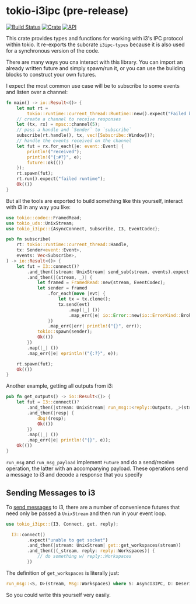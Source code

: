 # tokio-i3ipc (pre-release)

[![Build Status](https://travis-ci.com/leshow/tokio-i3ipc.svg?branch=master)](https://travis-ci.com/leshow/tokio-i3ipc)
[![Crate](https://img.shields.io/crates/v/tokio-i3ipc.svg)](https://crates.io/crates/tokio-i3ipc)
[![API](https://docs.rs/tokio-i3ipc/badge.svg)](https://docs.rs/tokio-i3ipc)

This crate provides types and functions for working with i3's IPC protocol within tokio. It re-exports the subcrate `i3ipc-types` because it is also used for a synchronous version of the code.

There are many ways you cna interact with this library. You can import an already written future and simply spawn/run it, or you can use the building blocks to construct your own futures.

I expect the most common use case will be to subscribe to some events and listen over a channel:

```rust
fn main() -> io::Result<()> {
    let mut rt =
        tokio::runtime::current_thread::Runtime::new().expect("Failed building runtime");
    // create a channel to receive responses
    let (tx, rx) = mpsc::channel(5);
    // pass a handle and `Sender` to `subscribe`
    subscribe(rt.handle(), tx, vec![Subscribe::Window])?;
    // handle the events received on the channel
    let fut = rx.for_each(|e: event::Event| {
        println!("received");
        println!("{:#?}", e);
        future::ok(())
    });
    rt.spawn(fut);
    rt.run().expect("failed runtime");
    Ok(())
}
```

But all the tools are exported to build something like this yourself, interact with i3 in any way you like:

```rust
use tokio::codec::FramedRead;
use tokio_uds::UnixStream;
use tokio_i3ipc::{AsyncConnect, Subscribe, I3, EventCodec};

pub fn subscribe(
    rt: tokio::runtime::current_thread::Handle,
    tx: Sender<event::Event>,
    events: Vec<Subscribe>,
) -> io::Result<()> {
    let fut = I3::connect()?
        .and_then(|stream: UnixStream| send_sub(stream, events).expect("failed to subscribe"))
        .and_then(|(stream, _)| {
            let framed = FramedRead::new(stream, EventCodec);
            let sender = framed
                .for_each(move |evt| {
                    let tx = tx.clone();
                    tx.send(evt)
                        .map(|_| ())
                        .map_err(|e| io::Error::new(io::ErrorKind::BrokenPipe, e))
                })
                .map_err(|err| println!("{}", err));
            tokio::spawn(sender);
            Ok(())
        })
        .map(|_| ())
        .map_err(|e| eprintln!("{:?}", e));

    rt.spawn(fut);
    Ok(())
}
```

Another example, getting all outputs from i3:

```rust
pub fn get_outputs() -> io::Result<()> {
    let fut = I3::connect()?
        .and_then(|stream: UnixStream| run_msg::<reply::Outputs, _>(stream, Msg::Outputs))
        .and_then(|resp| {
            dbg!(resp);
            Ok(())
        })
        .map(|_| ())
        .map_err(|e| println!("{}", e));
    Ok(())
}
```

`run_msg` and `run_msg_payload` implement `Future` and do a send/receive operation, the latter with an accompanying payload. These operations send a message to i3 and decode a response that you specify

## Sending Messages to i3

To [send messages](https://i3wm.org/docs/ipc.html#_sending_messages_to_i3) to i3, there are a number of convenience futures that need only be passed a `UnixStream` and then run in your event loop.

```rust
use tokio_i3ipc::{I3, Connect, get, reply};

  I3::connect()
        .expect("unable to get socket")
        .and_then(|stream: UnixStream| get::get_workspaces(stream))
        .and_then(|(_stream, reply: reply::Workspaces)| {
            // do something w/ reply::Workspaces
        })
```

The definition of `get_workspaces` is literally just:

```rust
run_msg::<S, D>(stream, Msg::Workspaces) where S: AsyncI3IPC, D: DeserializeOwned
```

So you could write this yourself very easily.

